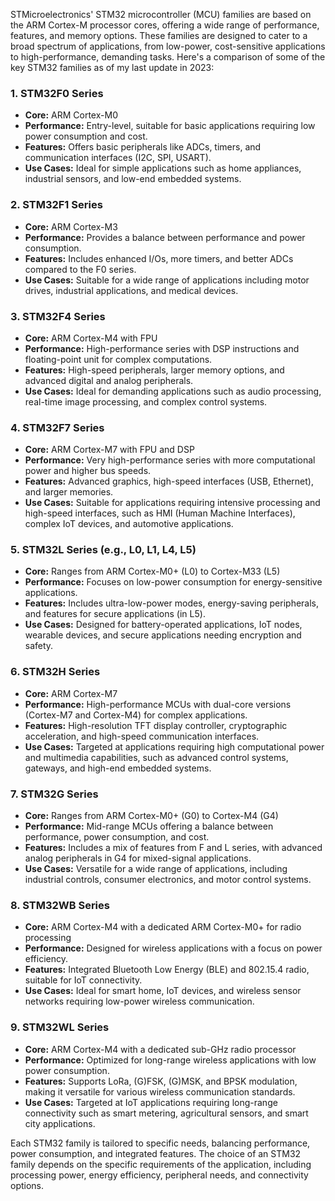 STMicroelectronics' STM32 microcontroller (MCU) families are based on the ARM Cortex-M processor cores, offering a wide range of performance, features, and memory options. These families are designed to cater to a broad spectrum of applications, from low-power, cost-sensitive applications to high-performance, demanding tasks. Here's a comparison of some of the key STM32 families as of my last update in 2023:

### 1. STM32F0 Series
- **Core:** ARM Cortex-M0
- **Performance:** Entry-level, suitable for basic applications requiring low power consumption and cost.
- **Features:** Offers basic peripherals like ADCs, timers, and communication interfaces (I2C, SPI, USART).
- **Use Cases:** Ideal for simple applications such as home appliances, industrial sensors, and low-end embedded systems.

### 2. STM32F1 Series
- **Core:** ARM Cortex-M3
- **Performance:** Provides a balance between performance and power consumption.
- **Features:** Includes enhanced I/Os, more timers, and better ADCs compared to the F0 series.
- **Use Cases:** Suitable for a wide range of applications including motor drives, industrial applications, and medical devices.

### 3. STM32F4 Series
- **Core:** ARM Cortex-M4 with FPU
- **Performance:** High-performance series with DSP instructions and floating-point unit for complex computations.
- **Features:** High-speed peripherals, larger memory options, and advanced digital and analog peripherals.
- **Use Cases:** Ideal for demanding applications such as audio processing, real-time image processing, and complex control systems.

### 4. STM32F7 Series
- **Core:** ARM Cortex-M7 with FPU and DSP
- **Performance:** Very high-performance series with more computational power and higher bus speeds.
- **Features:** Advanced graphics, high-speed interfaces (USB, Ethernet), and larger memories.
- **Use Cases:** Suitable for applications requiring intensive processing and high-speed interfaces, such as HMI (Human Machine Interfaces), complex IoT devices, and automotive applications.

### 5. STM32L Series (e.g., L0, L1, L4, L5)
- **Core:** Ranges from ARM Cortex-M0+ (L0) to Cortex-M33 (L5)
- **Performance:** Focuses on low-power consumption for energy-sensitive applications.
- **Features:** Includes ultra-low-power modes, energy-saving peripherals, and features for secure applications (in L5).
- **Use Cases:** Designed for battery-operated applications, IoT nodes, wearable devices, and secure applications needing encryption and safety.

### 6. STM32H Series
- **Core:** ARM Cortex-M7
- **Performance:** High-performance MCUs with dual-core versions (Cortex-M7 and Cortex-M4) for complex applications.
- **Features:** High-resolution TFT display controller, cryptographic acceleration, and high-speed communication interfaces.
- **Use Cases:** Targeted at applications requiring high computational power and multimedia capabilities, such as advanced control systems, gateways, and high-end embedded systems.

### 7. STM32G Series
- **Core:** Ranges from ARM Cortex-M0+ (G0) to Cortex-M4 (G4)
- **Performance:** Mid-range MCUs offering a balance between performance, power consumption, and cost.
- **Features:** Includes a mix of features from F and L series, with advanced analog peripherals in G4 for mixed-signal applications.
- **Use Cases:** Versatile for a wide range of applications, including industrial controls, consumer electronics, and motor control systems.

### 8. STM32WB Series
- **Core:** ARM Cortex-M4 with a dedicated ARM Cortex-M0+ for radio processing
- **Performance:** Designed for wireless applications with a focus on power efficiency.
- **Features:** Integrated Bluetooth Low Energy (BLE) and 802.15.4 radio, suitable for IoT connectivity.
- **Use Cases:** Ideal for smart home, IoT devices, and wireless sensor networks requiring low-power wireless communication.

### 9. STM32WL Series
- **Core:** ARM Cortex-M4 with a dedicated sub-GHz radio processor
- **Performance:** Optimized for long-range wireless applications with low power consumption.
- **Features:** Supports LoRa, (G)FSK, (G)MSK, and BPSK modulation, making it versatile for various wireless communication standards.
- **Use Cases:** Targeted at IoT applications requiring long-range connectivity such as smart metering, agricultural sensors, and smart city applications.

Each STM32 family is tailored to specific needs, balancing performance, power consumption, and integrated features. The choice of an STM32 family depends on the specific requirements of the application, including processing power, energy efficiency, peripheral needs, and connectivity options.
